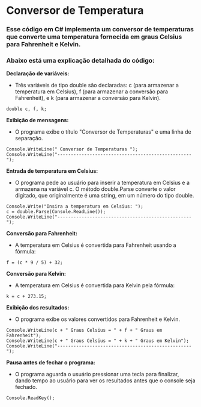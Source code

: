 # Conversor de Temperatura 

### Esse código em C# implementa um conversor de temperaturas que converte uma temperatura fornecida em graus Celsius para Fahrenheit e Kelvin. 

### Abaixo está uma explicação detalhada do código:


**Declaração de variáveis:**

* Três variáveis de tipo double são declaradas: c (para armazenar a temperatura em Celsius), f (para armazenar a conversão para Fahrenheit), e k (para armazenar a conversão para Kelvin).

~~~~
double c, f, k;
~~~~


**Exibição de mensagens:**

* O programa exibe o título "Conversor de Temperaturas" e uma linha de separação.

~~~~
Console.WriteLine(" Conversor de Temperaturas ");
Console.WriteLine("--------------------------------------------------");
~~~~

**Entrada de temperatura em Celsius:**

* O programa pede ao usuário para inserir a temperatura em Celsius e a armazena na variável c. O método double.Parse converte o valor digitado, que originalmente é uma string, em um número do tipo double.

~~~~
Console.Write("Insira a temperatura em Celsius: ");
c = double.Parse(Console.ReadLine());
Console.WriteLine("--------------------------------------------------");
~~~~


**Conversão para Fahrenheit:**

* A temperatura em Celsius é convertida para Fahrenheit usando a fórmula:

~~~~
f = (c * 9 / 5) + 32;
~~~~

**Conversão para Kelvin:**

* A temperatura em Celsius é convertida para Kelvin pela fórmula:

~~~~
k = c + 273.15;
~~~~

**Exibição dos resultados:**

* O programa exibe os valores convertidos para Fahrenheit e Kelvin.
  
~~~~
Console.WriteLine(c + " Graus Celsius = " + f + " Graus em Fahrenheit");
Console.WriteLine(c + " Graus Celsius = " + k + " Graus em Kelvin");
Console.WriteLine("--------------------------------------------------");
~~~~

**Pausa antes de fechar o programa:**

* O programa aguarda o usuário pressionar uma tecla para finalizar, dando tempo ao usuário para ver os resultados antes que o console seja fechado.
  
~~~~
Console.ReadKey();
~~~~

